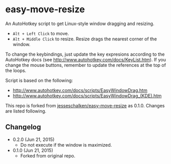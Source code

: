 easy-move-resize
================

An AutoHotkey script to get Linux-style window dragging and resizing.

- `Alt + Left Click` to move.
- `Alt + Middle Click` to resize. Resize drags the nearest corner of the window.

To change the keybindings, just update the key expresions according to the
AutoHotkey docs (see http://www.autohotkey.com/docs/KeyList.htm). If you change
the mouse buttons, remember to update the references at the top of the loops.

Script is based on the following:
- http://www.autohotkey.com/docs/scripts/EasyWindowDrag.htm
- http://www.autohotkey.com/docs/scripts/EasyWindowDrag_(KDE).htm

This repo is forked from [jesseschalken/easy-move-resize][1] as 0.1.0. Changes are listed following.

[1]: https://github.com/jesseschalken/easy-move-resize

Changelog
---------
* 0.2.0 (Jun 21, 2015)
	- Do not execute if the window is maximized.
* 0.1.0 (Jun 21, 2015)
	- Forked from original repo.
